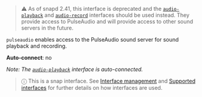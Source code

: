 > ⚠  As of snapd 2.41, this interface is deprecated and the [`audio-playback`](/t/the-audio-playback-interface/13089) and [`audio-record`](/t/the-audio-record-interface/13090) interfaces should be used instead. They provide access to PulseAudio and will provide access to other sound servers in the future.

`pulseaudio` enables access to the PulseAudio sound server for sound playback and recording.

**Auto-connect**: no

*Note: The [`audio-playback`](/t/the-audio-playback-interface/13089) interface is auto-connected.*

> ⓘ  This is a snap interface. See [Interface management](/t/interface-management/6154) and [Supported interfaces](/t/supported-interfaces/7744) for further details on how interfaces are used.
